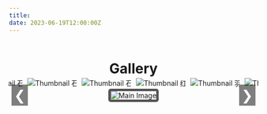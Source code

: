 ```yaml
---
title:
date: 2023-06-19T12:00:00Z
---
```


<style>
    h1 {
        text-align: center;
        margin-bottom: 1px;
    }

    .gallery {
        display: flex;
        flex-direction: column;
        align-items: center;
    }

    .gallery-thumbnails {
        display: flex;
        justify-content: center;
        gap: 10px;
        overflow-x: auto;
        white-space: nowrap;
        width: 100%;
        padding: 1px;
    }

    .thumbnail-container {
        display: inline-block;
        cursor: pointer;
        position: relative;
        pointer-events: none;
    }

    .thumbnail-container img {
        max-width: 100px;
        max-height: 50px;
        width: auto;
        height: auto;
        transition: transform 0.3s, border 0.3s;
        pointer-events: auto;
    }

    .thumbnail-container img:hover {
        transform: scale(1.1);
        border: 3px solid #555;
        border-radius: 5px;
    }

    .gallery-main {
        width: 100%;
        max-width: 90vw;
        text-align: center;
        position: relative;
        margin-top: 1px;
    }

    .gallery-main img {
        max-width: 100%;
        max-height: 100vh;
        height: auto;
        border: 5px solid #555;
        border-radius: 5px;
        transition: opacity 1s ease-in-out;
    }

    .gallery-nav {
        position: absolute;
        top: 50%;
        transform: translateY(-50%);
        background-color: rgba(0, 0, 0, 0.5);
        color: white;
        border: none;
        font-size: 2em;
        padding: 5px;
        cursor: pointer;
        z-index: 1;
    }

    .gallery-nav.left {
        left: 5px;
    }

    .gallery-nav.right {
        right: 5px;
    }

    .gallery-thumbnails::-webkit-scrollbar {
        height: 8px;
    }

    .gallery-thumbnails::-webkit-scrollbar-thumb {
        background: #888;
        border-radius: 4px;
    }

    .gallery-thumbnails::-webkit-scrollbar-thumb:hover {
        background: #555;
    }

    .gallery-thumbnails::-webkit-scrollbar-track {
        background: #f1f1f1;
    }
</style>

<div class="gallery">
    <h1>Gallery</h1>
    <div class="gallery-thumbnails">
        <div class="thumbnail-container" onclick="showImage(0, true)">
            <img src="/images/清远漂流.jpg" alt="Thumbnail 清远漂流">
        </div>
        <div class="thumbnail-container" onclick="showImage(1, true)">
            <img src="/images/冬至.jpg" alt="Thumbnail 冬至">
        </div>
        <div class="thumbnail-container" onclick="showImage(2, true)">
            <img src="/images/石门.jpg" alt="Thumbnail 石门">
        </div>
        <div class="thumbnail-container" onclick="showImage(3, true)">
            <img src="/images/石门1.jpg" alt="Thumbnail 石门1">
        </div>
        <div class="thumbnail-container" onclick="showImage(4, true)">
            <img src="/images/石门2.jpg" alt="Thumbnail 石门2">
        </div>
        <div class="thumbnail-container" onclick="showImage(5, true)">
            <img src="/images/红林花海.jpg" alt="Thumbnail 红林花海">
        </div>
        <div class="thumbnail-container" onclick="showImage(6, true)">
            <img src="/images/羽毛球赛.jpg" alt="Thumbnail 羽毛球赛">
        </div>
        <div class="thumbnail-container" onclick="showImage(7, true)">
            <img src="/images/课题组合照.jpg" alt="Thumbnail 课题组合照">
        </div>
        <div class="thumbnail-container" onclick="showImage(8, true)">
            <img src="/images/毕业典礼合照.jpg" alt="Thumbnail 毕业典礼合照">
        </div>
        <div class="thumbnail-container" onclick="showImage(9, true)">
            <img src="/images/龙林毕业聚餐.jpg" alt="Thumbnail 龙林毕业聚餐">
        </div>
    </div>
    <div class="gallery-main">
        <button class="gallery-nav left" onclick="showPreviousImage()">&#10094;</button>
        <img src="/images/冬至.jpg" alt="Main Image" id="mainImage">
        <button class="gallery-nav right" onclick="showNextImage()">&#10095;</button>
    </div>
</div>

<script>
    const images = [
        { src: '/images/清远漂流.jpg'},
        { src: '/images/冬至.jpg' },
        { src: '/images/石门.jpg' },
        { src: '/images/石门1.jpg' },
        { src: '/images/石门2.jpg' },
        { src: '/images/红林花海.jpg' },
        { src: '/images/羽毛球赛.jpg' },
        { src: '/images/课题组合照.jpg' },
        { src: '/images/毕业典礼合照.jpg' },
        { src: '/images/龙林毕业聚餐.jpg' }
    ];

    let currentIndex = 1;
    let autoSwitchInterval;
    const transitionTime = 1000; // 1 second
    const quickTransitionTime = 500; // 0.5 second

    function showImage(index, quick = false) {
        currentIndex = index;
        const mainImage = document.getElementById('mainImage');

        if (quick) {
            mainImage.style.transition = `opacity ${quickTransitionTime}ms ease-in-out`;
        } else {
            mainImage.style.transition = `opacity ${transitionTime}ms ease-in-out`;
        }

        mainImage.style.opacity = 0;

        setTimeout(() => {
            mainImage.src = images[index].src;
            mainImage.style.opacity = 1;
        }, quick ? quickTransitionTime : transitionTime);

        resetAutoSwitch();
    }

    function showNextImage() {
        currentIndex = (currentIndex + 1) % images.length;
        showImage(currentIndex, true);
    }

    function showPreviousImage() {
        currentIndex = (currentIndex - 1 + images.length) % images.length;
        showImage(currentIndex, true);
    }

    function autoSwitchImages() {
        autoSwitchInterval = setInterval(showNextImage, 5000); // 5 seconds
    }

    function resetAutoSwitch() {
        clearInterval(autoSwitchInterval);
        autoSwitchImages();
    }

    document.addEventListener('DOMContentLoaded', () => {
        autoSwitchImages();
    });
</script>

